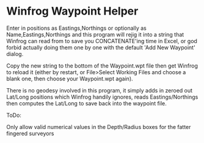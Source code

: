 # Winfrog Waypoint Helper

Enter in positions as Eastings,Northings or optionally as Name,Eastings,Northings and this program will rejig it into a string that Winfrog can read from to save you CONCATENATE'ing time in Excel, or god forbid actually doing them one by one with the default 'Add New Waypoint' dialog.

Copy the new string to the bottom of the Waypoint.wpt file then get Winfrog to reload it (either by restart, or File>Select Working Files and choose a blank one, then choose your Waypoint.wpt again).

There is no geodesy involved in this program, it simply adds in zeroed out Lat/Long positions which Winfrog handily ignores, reads Eastings/Northings then computes the Lat/Long to save back into the waypoint file.

ToDo:

Only allow valid numerical values in the Depth/Radius boxes for the fatter fingered surveyors